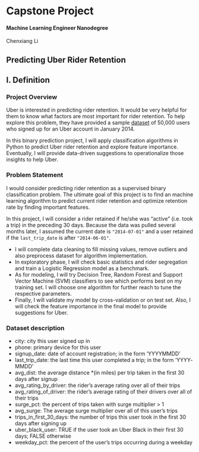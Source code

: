 # Capstone Project

#### Machine Learning Engineer Nanodegree

Chenxiang Li

## Predicting Uber Rider Retention

## I. Definition

### Project Overview

Uber is interested in predicting rider retention. It would be very helpful for them to know what factors are most important for rider retention. To help explore this problem, they have provided a sample [dataset](https://www.dropbox.com/s/q5e3lqtma9dwmy6/uber_data_challenge.json?dl=0) of 50,000 users who signed up for an Uber account in January 2014. 

In this binary prediction project, I will apply classification algorithms in Python to predict Uber rider retention and explore feature importance. Eventually, I will provide data-driven suggestions to operationalize those insights to help Uber.

### Problem Statement

I would consider predicting rider retention as a supervised binary classification problem. The ultimate goal of this project is to find an machine learning algorithm to predict current rider retention and optimize retention rate by finding important features.

In this project, I will consider a rider retained if he/she was “active” (i.e. took a trip) in the preceding 30 days. Because the data was pulled several months later, I assumed the current date is `"2014-07-01"` and a user retained if the `last_trip_date` is after `"2014-06-01"`.

- I will complete data cleaning to fill missing values, remove outliers and also preprocess dataset for algorithm implementation.
- In exploratory phase, I will check basic statistics and rider segregation and train a Logistic Regression model as a benchmark.
- As for modeling, I will try Decision Tree, Random Forest and Support Vector Machine (SVM) classifiers to see which performs best on my training set. I will choose one algorithm for further reach to tune the respective parameters. 
- Finally, I will validate my model by cross-validation or on test set. Also, I will check the feature importance in the final model to provide suggestions for Uber.

### Dataset description

- city: city this user signed up in
- phone: primary device for this user
- signup_date: date of account registration; in the form ‘YYYY­MM­DD’
- last_trip_date: the last time this user completed a trip; in the form ‘YYYY­MM­DD’ 
- avg_dist: the average distance *(in miles) per trip taken in the first 30 days after signup 
- avg_rating_by_driver: the rider’s average rating over all of their trips 
- avg_rating_of_driver: the rider’s average rating of their drivers over all of their trips 
- surge_pct: the percent of trips taken with surge multiplier > 1
- avg_surge: The average surge multiplier over all of this user’s trips 
- trips_in_first_30_days: the number of trips this user took in the first 30 days after signing up
- uber_black_user: TRUE if the user took an Uber Black in their first 30 days; FALSE otherwise
- weekday_pct: the percent of the user’s trips occurring during a weekday